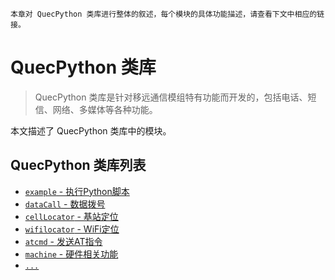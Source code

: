     本章对 QuecPython 类库进行整体的叙述，每个模块的具体功能描述，请查看下文中相应的链接。

# QuecPython 类库

> QuecPython 类库是针对移远通信模组特有功能而开发的，包括电话、短信、网络、多媒体等各种功能。

本文描述了 QuecPython 类库中的模块。

## QuecPython 类库列表

- [`example` - 执行Python脚本](./example.md)
- [`dataCall` - 数据拨号](./dataCall.md)
- [`cellLocator` - 基站定位](./cellLocator.md)
- [`wifilocator` - WiFi定位](./wifilocator.md)
- [`atcmd` - 发送AT指令](./atcmd.md)
- [`machine` - 硬件相关功能](./machine.md)
- [`...`](./....md)

<!--参考https://python.quectel.com/wiki/#/zh-cn/api/QuecPythonClasslib进行补充-->
